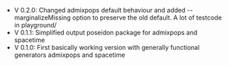 - V 0.2.0: Changed admixpops default behaviour and added --marginalizeMissing option to preserve the old default. A lot of testcode in playground/
- V 0.1.1: Simplified output poseidon package for admixpops and spacetime
- V 0.1.0: First basically working version with generally functional generators admixpops and spacetime
